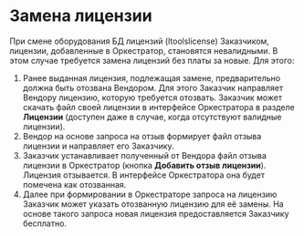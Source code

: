 # Замена лицензии

При смене оборудования БД лицензий (ltoolslicense) Заказчиком, лицензии, добавленные в Оркестратор, становятся невалидными. В этом случае требуется замена лицензий без платы за новые. Для этого:

1. Ранее выданная лицензия, подлежащая замене, предварительно должна быть отозвана Вендором. Для этого Заказчик направляет Вендору лицензию, которую требуется отозвать. Заказчик может скачать файл своей лицензии в интерфейсе Оркестратора в разделе **Лицензии** (доступен даже в случае, когда отсутствуют валидные лицензии).
2. Вендор на основе запроса на отзыв формирует файл отзыва лицензии и направляет его Заказчику.
3. Заказчик устанавливает полученный от Вендора файл отзыва лицензии в Оркестратор (кнопка **Добавить отзыв лицензии**). Лицензия отзывается. В интерфейсе Оркестратора она будет помечена как отозванная.
4. Далее при формировании в Оркестраторе запроса на лицензию Заказчик может указать отозванную лицензию для её замены. На основе такого запроса новая лицензия предоставляется Заказчику бесплатно.
